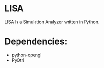 LISA
====

LISA Is a Simulation Analyzer written in Python.

Dependencies:
============
- python-opengl
- PyQt4

<!-- vim: spelllang=en -->
